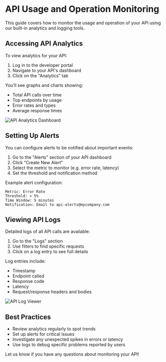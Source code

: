 # API Usage and Operation Monitoring

This guide covers how to monitor the usage and operation of your API using our built-in analytics and logging tools.

## Accessing API Analytics

To view analytics for your API:

1. Log in to the developer portal
2. Navigate to your API's dashboard
3. Click on the "Analytics" tab

You'll see graphs and charts showing:

- Total API calls over time
- Top endpoints by usage
- Error rates and types
- Average response times

![API Analytics Dashboard](images/api-analytics-dashboard.png)

## Setting Up Alerts

You can configure alerts to be notified about important events:

1. Go to the "Alerts" section of your API dashboard
2. Click "Create New Alert"
3. Select the metric to monitor (e.g. error rate, latency)
4. Set the threshold and notification method

Example alert configuration:

```
Metric: Error Rate
Threshold: > 5% 
Time Window: 5 minutes
Notification: Email to api-alerts@mycompany.com
```

## Viewing API Logs

Detailed logs of all API calls are available:

1. Go to the "Logs" section 
2. Use filters to find specific requests
3. Click on a log entry to see full details

Log entries include:

- Timestamp
- Endpoint called
- Response code
- Latency
- Request/response headers and bodies

![API Log Viewer](images/api-log-viewer.png)

## Best Practices

- Review analytics regularly to spot trends
- Set up alerts for critical issues
- Investigate any unexpected spikes in errors or latency
- Use logs to debug specific problems reported by users

Let us know if you have any questions about monitoring your API!
